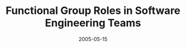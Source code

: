 ---
abstract: ''
authors:
- G. Beranek
- Wolfgang Zuser
- Thomas Grechenig
date: '2005-05-15'
featured: false
links:
- name: Publik
  url: https://publik.tuwien.ac.at/showentry.php?ID=139694&lang=2
publication: 'Talk: Workshop on Human and Social Factors of Software Engineering,
  St. Louis, Missouri; 05-15-2005 - 05-21-2005; in: "Workshop on Human and Social
  Factors of Software Engineering in conjunction with ICSE 2005", ACM Press, (2005),
  ISBN: 1-59593-120-1; 1 - 5'
publication_types:
- '1'
publishDate: '2005-05-15'
title: Functional Group Roles in Software Engineering Teams
url_pdf: ''
---